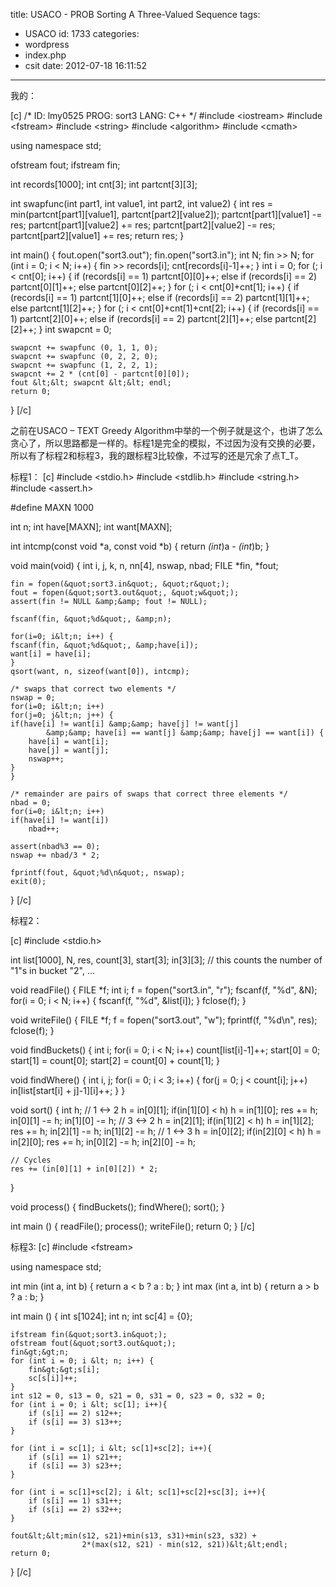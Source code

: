 title: USACO - PROB Sorting A Three-Valued Sequence
tags:
  - USACO
id: 1733
categories:
  - wordpress
  - index.php
  - csit
date: 2012-07-18 16:11:52
---

我的：<!--more-->

[c]
/*
ID: lmy0525
PROG: sort3
LANG: C++
*/
#include &lt;iostream&gt;
#include &lt;fstream&gt;
#include &lt;string&gt;
#include &lt;algorithm&gt;
#include &lt;cmath&gt;

using namespace std;

ofstream fout;
ifstream fin;

int records[1000];
int cnt[3];
int partcnt[3][3];

int swapfunc(int part1, int value1, int part2, int value2)
{
    int res = min(partcnt[part1][value1], partcnt[part2][value2]);
    partcnt[part1][value1] -= res;
    partcnt[part1][value2] += res;
    partcnt[part2][value2] -= res;
    partcnt[part2][value1] += res;
    return res;
}

int main() {
    fout.open(&quot;sort3.out&quot;);
    fin.open(&quot;sort3.in&quot;);
    int N;
    fin &gt;&gt; N;
    for (int i = 0; i &lt; N; i++)
    {
        fin &gt;&gt; records[i];
        cnt[records[i]-1]++;
    }
    int i = 0;
    for (; i &lt; cnt[0]; i++)
    {
        if (records[i] == 1) partcnt[0][0]++;
        else if (records[i] == 2) partcnt[0][1]++;
        else partcnt[0][2]++;
    }
    for (; i &lt; cnt[0]+cnt[1]; i++)
    {
        if (records[i] == 1) partcnt[1][0]++;
        else if (records[i] == 2) partcnt[1][1]++;
        else partcnt[1][2]++;
    }
    for (; i &lt; cnt[0]+cnt[1]+cnt[2]; i++)
    {
        if (records[i] == 1) partcnt[2][0]++;
        else if (records[i] == 2) partcnt[2][1]++;
        else partcnt[2][2]++;
    }
    int swapcnt = 0;

    swapcnt += swapfunc (0, 1, 1, 0);
    swapcnt += swapfunc (0, 2, 2, 0);
    swapcnt += swapfunc (1, 2, 2, 1);
    swapcnt += 2 * (cnt[0] - partcnt[0][0]);
    fout &lt;&lt; swapcnt &lt;&lt; endl;
    return 0;
}
[/c]

之前在USACO – TEXT Greedy Algorithm中举的一个例子就是这个，也讲了怎么贪心了，所以思路都是一样的。标程1是完全的模拟，不过因为没有交换的必要，所以有了标程2和标程3，我的跟标程3比较像，不过写的还是冗余了点T_T。

标程1：
[c]
#include &lt;stdio.h&gt;
#include &lt;stdlib.h&gt;
#include &lt;string.h&gt;
#include &lt;assert.h&gt;

#define MAXN 	1000

int n;
int have[MAXN];
int want[MAXN];

int
intcmp(const void *a, const void *b)
{
    return *(int*)a - *(int*)b;
}

void
main(void)
{
    int i, j, k, n, nn[4], nswap, nbad;
    FILE *fin, *fout;

    fin = fopen(&quot;sort3.in&quot;, &quot;r&quot;);
    fout = fopen(&quot;sort3.out&quot;, &quot;w&quot;);
    assert(fin != NULL &amp;&amp; fout != NULL);

    fscanf(fin, &quot;%d&quot;, &amp;n);

    for(i=0; i&lt;n; i++) {
	fscanf(fin, &quot;%d&quot;, &amp;have[i]);
	want[i] = have[i];
    }
    qsort(want, n, sizeof(want[0]), intcmp);

    /* swaps that correct two elements */
    nswap = 0;
    for(i=0; i&lt;n; i++)
    for(j=0; j&lt;n; j++) {
	if(have[i] != want[i] &amp;&amp; have[j] != want[j]
	        &amp;&amp; have[i] == want[j] &amp;&amp; have[j] == want[i]) {
	    have[i] = want[i];
	    have[j] = want[j];
	    nswap++;
	}
    }

    /* remainder are pairs of swaps that correct three elements */
    nbad = 0;
    for(i=0; i&lt;n; i++)
	if(have[i] != want[i])
	    nbad++;

    assert(nbad%3 == 0);
    nswap += nbad/3 * 2;

    fprintf(fout, &quot;%d\n&quot;, nswap);
    exit(0);
}
[/c]

标程2：

[c]
#include &lt;stdio.h&gt;

int list[1000], N, res, count[3], start[3];
in[3][3]; // this counts the number of &quot;1&quot;s in bucket &quot;2&quot;, ...

void readFile() {
    FILE *f; int i;
    f = fopen(&quot;sort3.in&quot;, &quot;r&quot;);
    fscanf(f, &quot;%d&quot;, &amp;N);
    for(i = 0; i &lt; N; i++) {
        fscanf(f, &quot;%d&quot;, &amp;list[i]);
    }
    fclose(f);
}

void writeFile() {
    FILE *f;
    f = fopen(&quot;sort3.out&quot;, &quot;w&quot;);
    fprintf(f, &quot;%d\n&quot;, res);
    fclose(f);
}

void findBuckets() {
    int i;
    for(i = 0; i &lt; N; i++) count[list[i]-1]++;
    start[0] = 0;
    start[1] = count[0];
    start[2] = count[0] + count[1];
}

void findWhere() {
    int i, j;
    for(i = 0; i &lt; 3; i++) {
        for(j = 0; j &lt; count[i]; j++) in[list[start[i] + j]-1][i]++;
    }
   }

void sort() {
    int h;
    // 1 &lt;-&gt; 2
    h = in[0][1];
    if(in[1][0] &lt; h) h = in[1][0];
    res += h; in[0][1] -= h; in[1][0] -= h;
    // 3 &lt;-&gt; 2
    h = in[2][1];
    if(in[1][2] &lt; h) h = in[1][2];
    res += h; in[2][1] -= h; in[1][2] -= h;
    // 1 &lt;-&gt; 3
    h = in[0][2];
    if(in[2][0] &lt; h) h = in[2][0];
    res += h; in[0][2] -= h; in[2][0] -= h;

    // Cycles
    res += (in[0][1] + in[0][2]) * 2;
}

void process() {
    findBuckets();
    findWhere();
    sort();
}

int main () {
    readFile();
    process();
    writeFile();
    return 0;
}
[/c]

标程3:
[c]
#include &lt;fstream&gt;

using namespace std;

int min (int a, int b) { return a &lt; b ? a : b; }
int max (int a, int b) { return a &gt; b ? a : b; }

int main () {
    int s[1024];
    int n;
    int sc[4] = {0};

    ifstream fin(&quot;sort3.in&quot;);
    ofstream fout(&quot;sort3.out&quot;);
    fin&gt;&gt;n;
    for (int i = 0; i &lt; n; i++) {
        fin&gt;&gt;s[i];
        sc[s[i]]++;
    }
    int s12 = 0, s13 = 0, s21 = 0, s31 = 0, s23 = 0, s32 = 0;
    for (int i = 0; i &lt; sc[1]; i++){
        if (s[i] == 2) s12++;
        if (s[i] == 3) s13++;
    }

    for (int i = sc[1]; i &lt; sc[1]+sc[2]; i++){
        if (s[i] == 1) s21++;
        if (s[i] == 3) s23++;
    }

    for (int i = sc[1]+sc[2]; i &lt; sc[1]+sc[2]+sc[3]; i++){
        if (s[i] == 1) s31++;
        if (s[i] == 2) s32++;
    }

    fout&lt;&lt;min(s12, s21)+min(s13, s31)+min(s23, s32) +
					2*(max(s12, s21) - min(s12, s21))&lt;&lt;endl;
    return 0;
}
[/c]